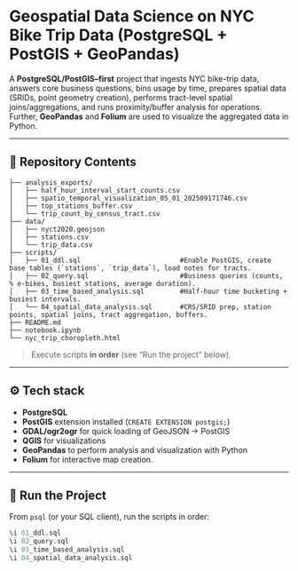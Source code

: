 # Geospatial Data Science on NYC Bike Trip Data (PostgreSQL + PostGIS + GeoPandas)

A **PostgreSQL/PostGIS–first** project that ingests NYC bike-trip data, answers core business questions, bins usage by time, prepares spatial data (SRIDs, point geometry creation), performs tract-level spatial joins/aggregations, and runs proximity/buffer analysis for operations. Further, **GeoPandas** and **Folium** are used to visualize the aggregated data in Python.

---

## 📂 Repository Contents

```
├── analysis_exports/
│   ├── half_hour_interval_start_counts.csv
│   ├── spatio_temporal_visualization_05_01_202509171746.csv
│   ├── top_stations_buffer.csv
│   └── trip_count_by_census_tract.csv
├── data/
│   ├── nyct2020.geojson
│   ├── stations.csv
│   └── trip_data.csv
├── scripts/
│   ├── 01_ddl.sql                         #Enable PostGIS, create base tables (`stations`, `trip_data`), load notes for tracts. 
│   ├── 02_query.sql                       #Business queries (counts, % e-bikes, busiest stations, average duration).
│   ├── 03_time_based_analysis.sql         #Half-hour time bucketing + busiest intervals. 
│   └── 04_spatial_data_analysis.sql       #CRS/SRID prep, station points, spatial joins, tract aggregation, buffers.
├── README.md
├── notebook.ipynb
└── nyc_trip_choropleth.html
```


> Execute scripts **in order** (see “Run the project” below).

---

## ⚙️ Tech stack

- **PostgreSQL**  
- **PostGIS** extension installed (`CREATE EXTENSION postgis;`)  
- **GDAL/ogr2ogr** for quick loading of GeoJSON → PostGIS
- **QGIS** for visualizations
- **GeoPandas** to perform analysis and visualization with Python
- **Folium** for interactive map creation.

---

## 🚀 Run the Project

From `psql` (or your SQL client), run the scripts in order:

```sql
\i 01_ddl.sql
\i 02_query.sql
\i 03_time_based_analysis.sql
\i 04_spatial_data_analysis.sql
